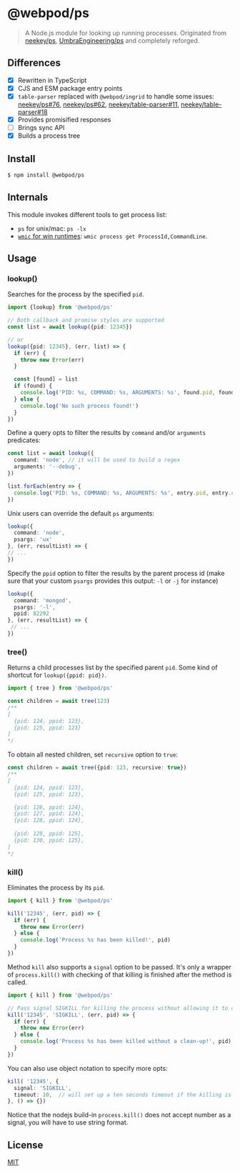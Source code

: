 # @webpod/ps

> A Node.js module for looking up running processes. Originated from [neekey/ps](https://github.com/neekey/ps), [UmbraEngineering/ps](https://github.com/UmbraEngineering/ps) and completely reforged.

## Differences
* [x] Rewritten in TypeScript
* [x] CJS and ESM package entry points
* [x] `table-parser` replaced with `@webpod/ingrid` to handle some issues: [neekey/ps#76](https://github.com/neekey/ps/issues/76), [neekey/ps#62](https://github.com/neekey/ps/issues/62), [neekey/table-parser#11](https://github.com/neekey/table-parser/issues/11), [neekey/table-parser#18](https://github.com/neekey/table-parser/issues/18)
* [x] Provides promisified responses
* [ ] Brings sync API
* [x] Builds a process tree

## Install
```bash
$ npm install @webpod/ps
```

## Internals
This module invokes different tools to get process list:

* `ps` for unix/mac: `ps -lx`
* [`wmic` for win runtimes](https://learn.microsoft.com/en-us/windows/win32/wmisdk/wmic): `wmic process get ProcessId,CommandLine`.

## Usage

### lookup()
Searches for the process by the specified `pid`.
```ts
import {lookup} from '@webpod/ps'

// Both callback and promise styles are supported
const list = await lookup({pid: 12345})

// or
lookup({pid: 12345}, (err, list) => {
  if (err) {
    throw new Error(err)
  }

  const [found] = list
  if (found) {
    console.log('PID: %s, COMMAND: %s, ARGUMENTS: %s', found.pid, found.command, found.arguments)
  } else {
    console.log('No such process found!')
  }
})
```

Define a query opts to filter the results by `command` and/or `arguments` predicates:
```ts
const list = await lookup({
  command: 'node', // it will be used to build a regex 
  arguments: '--debug',
})

list.forEach(entry => {
  console.log('PID: %s, COMMAND: %s, ARGUMENTS: %s', entry.pid, entry.command, entry.arguments);
})
```

Unix users can override the default `ps` arguments:
```ts
lookup({
  command: 'node',
  psargs: 'ux'
}, (err, resultList) => {
// ...
})
```

Specify the `ppid` option to filter the results by the parent process id (make sure that your custom `psargs` provides this output: `-l` or `-j` for instance)
```ts
lookup({
  command: 'mongod',
  psargs: '-l',
  ppid: 82292
}, (err, resultList) => {
 // ...
})
```

### tree()
Returns a child processes list by the specified parent `pid`. Some kind of shortcut for `lookup({ppid: pid})`.
```ts
import { tree } from '@webpod/ps'

const children = await tree(123) 
/**
[
  {pid: 124, ppid: 123},
  {pid: 125, ppid: 123}
] 
*/
```

To obtain all nested children, set `recursive` option to `true`:
```ts
const children = await tree({pid: 123, recursive: true}) 
/**
[
  {pid: 124, ppid: 123},
  {pid: 125, ppid: 123},

  {pid: 126, ppid: 124},
  {pid: 127, ppid: 124},
  {pid: 128, ppid: 124},
  
  {pid: 129, ppid: 125},
  {pid: 130, ppid: 125},
] 
*/
```

### kill()
Eliminates the process by its `pid`.

```ts
import { kill } from '@webpod/ps'

kill('12345', (err, pid) => {
  if (err) {
    throw new Error(err)
  } else {
    console.log('Process %s has been killed!', pid)
  }
})
```

Method `kill` also supports a `signal` option to be passed. It's only a wrapper of `process.kill()` with checking of that killing is finished after the method is called.

```ts
import { kill } from '@webpod/ps'

// Pass signal SIGKILL for killing the process without allowing it to clean up
kill('12345', 'SIGKILL', (err, pid) => {
  if (err) {
    throw new Error(err)
  } else {
    console.log('Process %s has been killed without a clean-up!', pid)
  }
})
```

You can also use object notation to specify more opts:
```ts
kill( '12345', {
  signal: 'SIGKILL',
  timeout: 10,  // will set up a ten seconds timeout if the killing is not successful
}, () => {})
```

Notice that the nodejs build-in `process.kill()` does not accept number as a signal, you will have to use string format.

## License
[MIT](./LICENSE)
